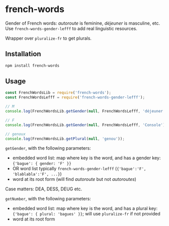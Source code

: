 # french-words

Gender of French words: _autoroute_ is feminine, _déjeuner_ is masculine, etc. Use `french-words-gender-lefff` to add real linguistic resources.

Wrapper over `pluralize-fr` to get plurals.

## Installation 
```sh
npm install french-words
```

## Usage

```javascript
const FrenchWordsLib = require('french-words');
const FrenchWordsLefff = require('french-words-gender-lefff');

// M
console.log(FrenchWordsLib.getGender(null, FrenchWordsLefff, 'déjeuner'));

// F
console.log(FrenchWordsLib.getGender(null, FrenchWordsLefff, 'Console'));

// genoux
console.log(FrenchWordsLib.getPlural(null, 'genou'));

```

`getGender`, with the following parameters:

* embedded word list: map where key is the word, and has a gender key: `{'bague': { gender: 'F' }}`
* OR word list typically `french-words-gender-lefff` (`{'bague':'F', 'blablabla':'F', ...}`)
* word at its root form (will find _autoroute_ but not _autoroutes_)

Case matters: DEA, DESS, DEUG etc.

`getNumber`, with the following parameters:

* embedded word list: map where key is the word, and has a plural key: `{'bague': { plural: 'bagues' }}`; will use `pluralize-fr` if not provided
* word at its root form
